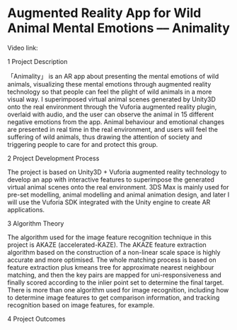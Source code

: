 # Augmented Reality App for Wild Animal Mental Emotions –– Animality

Video link:

1  Project Description

「Animality」 is an AR app about presenting the mental emotions of wild animals, visualizing these mental emotions through augmented reality technology so that people can feel the plight of wild animals in a more visual way. I superimposed virtual animal scenes generated by Unity3D onto the real environment through the Vuforia augmented reality plugin, overlaid with audio, and the user can observe the animal in 15 different negative emotions from the app. Animal behaviour and emotional changes are presented in real time in the real environment, and users will feel the suffering of wild animals, thus drawing the attention of society and triggering people to care for and protect this group.

2  Project Development Process

The project is based on Unity3D + Vuforia augmented reality technology to develop an app with interactive features to superimpose the generated virtual animal scenes onto the real environment. 3DS Max is mainly used for pre-set modelling, animal modelling and animal animation design, and later I will use the Vuforia SDK integrated with the Unity engine to create AR applications.

3  Algorithm Theory

The algorithm used for the image feature recognition technique in this project is AKAZE (accelerated-KAZE). The AKAZE feature extraction algorithm based on the construction of a non-linear scale space is highly accurate and more optimised. The whole matching process is based on feature extraction plus kmeans tree for approximate nearest neighbour matching, and then the key pairs are mapped for uni-responsiveness and finally scored according to the inlier point set to determine the final target. There is more than one algorithm used for image recognition, including how to determine image features to get comparison information, and tracking recognition based on image features, for example.

4  Project Outcomes
